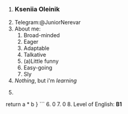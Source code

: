 1. ### Kseniia Oleinik
2. Telegram:@JuniorNerevar
3. About me:
	1. Broad-minded
	2. Eager
	3. Adaptable
	4. Talkative
	5. (a)Little funny
	6. Easy-going
	7. Sly
4. *Nothing*, but i'm *learning*
5. ```function multiply(a, b){
  return a * b
} ```
6. 0
7. 0
8. Level of English: __B1__

 
